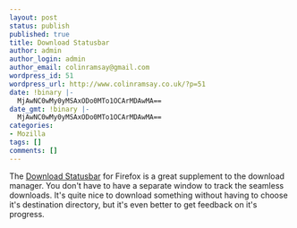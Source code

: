 ```yaml
---
layout: post
status: publish
published: true
title: Download Statusbar
author: admin
author_login: admin
author_email: colinramsay@gmail.com
wordpress_id: 51
wordpress_url: http://www.colinramsay.co.uk/?p=51
date: !binary |-
  MjAwNC0wMy0yMSAxODo0MTo1OCArMDAwMA==
date_gmt: !binary |-
  MjAwNC0wMy0yMSAxODo0MTo1OCArMDAwMA==
categories:
- Mozilla
tags: []
comments: []
---
```

<p>The <a href="http://downloadstatusbar.mozdev.org/">Download Statusbar</a> for Firefox is a great supplement to the download manager. You don't have to have a separate window to track the seamless downloads. It's quite nice to download something without having to choose it's destination directory, but it's even better to get feedback on it's progress.</p>
